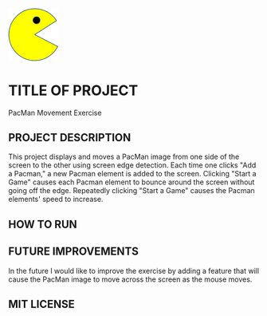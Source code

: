 <img src = "PacMan1.png" width = '100' />

<h1>TITLE OF PROJECT</h1>
PacMan Movement Exercise

<h2>PROJECT DESCRIPTION</h2>
This project displays and moves a PacMan image from one side of the screen to the other using screen edge detection. Each time one clicks "Add a Pacman," a new Pacman element is added to the screen. Clicking "Start a Game" causes each Pacman element to bounce around the screen without going off the edge. Repeatedly clicking "Start a Game" causes the Pacman elements' speed to increase.

<h2>HOW TO RUN</h2>


<h2>FUTURE IMPROVEMENTS</h2>
In the future I would like to improve the exercise by adding a feature that will cause the PacMan image to move across the screen as the mouse moves.

<h2>MIT LICENSE</h2>
